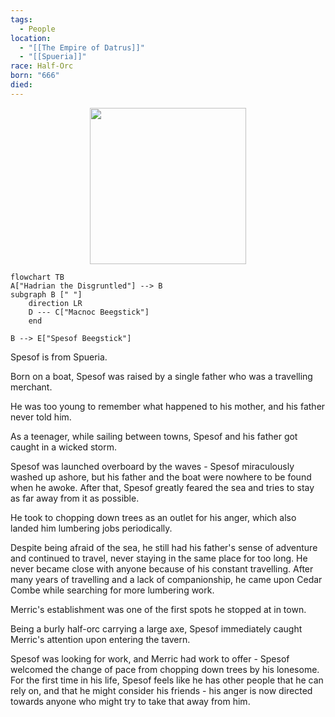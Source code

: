 ```yaml
---
tags:
  - People
location:
  - "[[The Empire of Datrus]]"
  - "[[Spueria]]"
race: Half-Orc
born: "666"
died:
---
```

<p style="text-align:center;"><img src="https://foundry-vtt-kb.s3.us-east-2.amazonaws.com/Images/Tokens/Players/Spesof.png" width="250"></p>

```mermaid
flowchart TB
A["Hadrian the Disgruntled"] --> B
subgraph B [" "]
	direction LR
	D --- C["Macnoc Beegstick"]
	end

B --> E["Spesof Beegstick"]

```

<div class="hide-next"></div>

Spesof is from Spueria.

Born on a boat, Spesof was raised by a single father who was a travelling merchant. 

He was too young to remember what happened to his mother, and his father never told him.

As a teenager, while sailing between towns, Spesof and his father got caught in a wicked storm.

Spesof was launched overboard by the waves - Spesof miraculously washed up ashore, but his father and the boat were nowhere to be found when he awoke. After that, Spesof greatly feared the sea and tries to stay as far away from it as possible. 

He took to chopping down trees as an outlet for his anger, which also landed him lumbering jobs periodically.

Despite being afraid of the sea, he still had his father's sense of adventure and continued to travel, never staying in the same place for too long. He never became close with anyone because of his constant travelling. After many years of travelling and a lack of companionship, he came upon Cedar Combe while searching for more lumbering work.

Merric's establishment was one of the first spots he stopped at in town. 

Being a burly half-orc carrying a large axe, Spesof immediately caught Merric's attention upon entering the tavern.

Spesof was looking for work, and Merric had work to offer - Spesof welcomed the change of pace from chopping down trees by his lonesome. For the first time in his life, Spesof feels like he has other people that he can rely on, and that he might consider his friends - his anger is now directed towards anyone who might try to take that away from him.